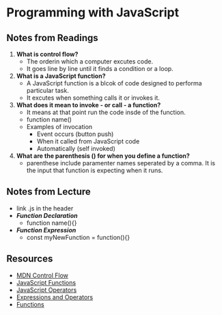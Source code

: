 # Programming with JavaScript

## Notes from Readings

1. **What is control flow?**
   - The orderin which a computer  excutes code.
   - It goes line by line until it finds a condition or a loop.
2. **What is a JavaScript function?**
   - A JavaScript function is a blcok of code designed to performa particular task.  
   - It excutes when something calls it or invokes it.  
3. **What does it mean to invoke - or call - a function?**
   - It means at that point run the code insde of the function.  
   - function name()
   - Examples of invocation
     - Event occurs (button push)
     - When it called from JavaScript code
     - Automatically (self invoked)
4. **What are the parenthesis () for when you define a function?**
   - parenthese include paramenter names seperated by a comma. It is the input that function is expecting when it runs.

## Notes from Lecture

- link .js in the header
- ***Function Declaration***
  - function name(){}
- ***Function Expression***
  - const myNewFunction = function(){}

## Resources

- [MDN Control Flow](https://developer.mozilla.org/en-US/docs/Glossary/Control_flow)
- [JavaScript Functions](https://www.w3schools.com/js/js_functions.asp)
- [JavaScript Operators](https://www.w3schools.com/js/js_operators.asp)
- [Expressions and Operators](https://developer.mozilla.org/en-US/docs/Web/JavaScript/Guide/Expressions_and_Operators)
- [Functions](https://developer.mozilla.org/en-US/docs/Web/JavaScript/Guide/Functions)
